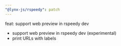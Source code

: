 ```yaml
---
"@lynx-js/rspeedy": patch
---
```


feat: support web preview in rspeedy dev

- support web preview in rspeedy dev (experimental)
- print URLs with labels
